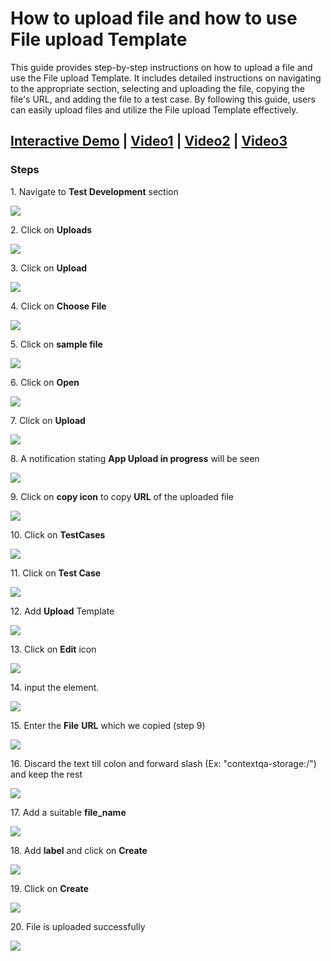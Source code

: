 # How to upload file and how to use File upload Template


This guide provides step-by-step instructions on how to upload a file and use the File upload Template. It includes detailed instructions on navigating to the appropriate section, selecting and uploading the file, copying the file's URL, and adding the file to a test case. By following this guide, users can easily upload files and utilize the File upload Template effectively.

## [Interactive Demo](https://app.storylane.io/share/7obot8grl5ws) | [Video1](https://www.loom.com/share/c0c0662add8a4ac2a8ff9a1451b2fa32?sid=2e38fac4-70f1-48d7-8a4f-1557e636e86b) | [Video2](https://www.loom.com/share/0e7fdda6f84c4fc283bc958b16aa53fb?sid=b16786d1-5578-406a-8295-5a16a86ac97c) | [Video3](https://www.loom.com/share/2f0e908b4f9944e09a2aed1554b8e12c?sid=1d2bdf16-8fac-44e5-90b1-00d9a0a949f4)


### Steps

1\. Navigate to **Test Development** section

![](https://ajeuwbhvhr.cloudimg.io/colony-recorder.s3.amazonaws.com/files/2024-03-06/35aa4a8d-dc63-4312-ab3c-9f53a3f58069/ascreenshot.jpeg?tl_px=0,0&br_px=1075,600&force_format=png&wat_scale=95&wat=1&wat_opacity=0.7&wat_gravity=northwest&wat_url=https://colony-recorder.s3.us-west-1.amazonaws.com/images/watermarks/FB923C_standard.png&wat_pad=-4,231)


2\. Click on **Uploads**

![](https://ajeuwbhvhr.cloudimg.io/colony-recorder.s3.amazonaws.com/files/2024-03-06/f2eafe46-b954-4958-8e78-2de2a759cb83/ascreenshot.jpeg?tl_px=0,56&br_px=1075,657&force_format=png&wat_scale=95&wat=1&wat_opacity=0.7&wat_gravity=northwest&wat_url=https://colony-recorder.s3.us-west-1.amazonaws.com/images/watermarks/FB923C_standard.png&wat_pad=161,265)


3\. Click on **Upload**

![](https://ajeuwbhvhr.cloudimg.io/colony-recorder.s3.amazonaws.com/files/2024-03-06/f556f2a0-cfbe-4568-9ad2-78dfe1977132/ascreenshot.jpeg?tl_px=544,0&br_px=1920,769&force_format=png&width=1120.0&wat=1&wat_opacity=0.7&wat_gravity=northwest&wat_url=https://colony-recorder.s3.us-west-1.amazonaws.com/images/watermarks/FB923C_standard.png&wat_pad=961,-6)


4\. Click on **Choose File**

![](https://ajeuwbhvhr.cloudimg.io/colony-recorder.s3.amazonaws.com/files/2024-03-06/cd914a49-8baa-4cba-8727-df43d79d8036/ascreenshot.jpeg?tl_px=844,0&br_px=1920,600&force_format=png&wat_scale=95&wat=1&wat_opacity=0.7&wat_gravity=northwest&wat_url=https://colony-recorder.s3.us-west-1.amazonaws.com/images/watermarks/FB923C_standard.png&wat_pad=671,156)


5\. Click on **sample file**

![](https://ajeuwbhvhr.cloudimg.io/colony-recorder.s3.amazonaws.com/files/2024-03-06/5c177414-fc65-4e76-a216-73732e107830/ascreenshot.jpeg?tl_px=4,0&br_px=1724,961&force_format=png&width=1120.0&wat=1&wat_opacity=0.7&wat_gravity=northwest&wat_url=https://colony-recorder.s3.us-west-1.amazonaws.com/images/watermarks/FB923C_standard.png&wat_pad=524,128)


6\. Click on **Open**

![](https://ajeuwbhvhr.cloudimg.io/colony-recorder.s3.amazonaws.com/files/2024-03-06/93abca8e-692a-48a2-9731-392a7d37ffef/ascreenshot.jpeg?tl_px=0,75&br_px=1719,1036&force_format=png&width=1120.0&wat=1&wat_opacity=0.7&wat_gravity=northwest&wat_url=https://colony-recorder.s3.us-west-1.amazonaws.com/images/watermarks/FB923C_standard.png&wat_pad=459,276)


7\. Click on **Upload**

![](https://ajeuwbhvhr.cloudimg.io/colony-recorder.s3.amazonaws.com/files/2024-03-06/9755a2be-6582-4765-b6ae-08383d0c1096/ascreenshot.jpeg?tl_px=544,181&br_px=1920,950&force_format=png&width=1120.0&wat=1&wat_opacity=0.7&wat_gravity=northwest&wat_url=https://colony-recorder.s3.us-west-1.amazonaws.com/images/watermarks/FB923C_standard.png&wat_pad=960,276)


8\. A notification stating **App Upload in progress** will be seen

![](https://ajeuwbhvhr.cloudimg.io/colony-recorder.s3.amazonaws.com/files/2024-03-07/bc90e705-643d-43b7-a14d-b0cae1df740a/user_cropped_screenshot.jpeg?tl_px=200,0&br_px=1920,961&force_format=png&width=1120.0&wat=1&wat_opacity=0.7&wat_gravity=northwest&wat_url=https://colony-recorder.s3.us-west-1.amazonaws.com/images/watermarks/FB923C_standard.png&wat_pad=896,243)


9\. Click on **copy icon** to copy **URL** of the uploaded file

![](https://ajeuwbhvhr.cloudimg.io/colony-recorder.s3.amazonaws.com/files/2024-03-06/4a40e092-ef69-4242-9539-4f7e37230a61/ascreenshot.jpeg?tl_px=191,155&br_px=1567,924&force_format=png&width=1120.0&wat=1&wat_opacity=0.7&wat_gravity=northwest&wat_url=https://colony-recorder.s3.us-west-1.amazonaws.com/images/watermarks/FB923C_standard.png&wat_pad=524,277)


10\. Click on **TestCases**

![](https://ajeuwbhvhr.cloudimg.io/colony-recorder.s3.amazonaws.com/files/2024-03-06/8ff86a92-5ab9-42bb-8be5-a1c8f79e6229/ascreenshot.jpeg?tl_px=0,0&br_px=1146,640&force_format=png&width=1120.0&wat=1&wat_opacity=0.7&wat_gravity=northwest&wat_url=https://colony-recorder.s3.us-west-1.amazonaws.com/images/watermarks/FB923C_standard.png&wat_pad=201,239)


11\. Click on **Test Case**

![](https://ajeuwbhvhr.cloudimg.io/colony-recorder.s3.amazonaws.com/files/2024-03-06/4c7b937e-dbc2-46e1-b42a-5eb6bf57b598/ascreenshot.jpeg?tl_px=0,46&br_px=1376,815&force_format=png&width=1120.0&wat=1&wat_opacity=0.7&wat_gravity=northwest&wat_url=https://colony-recorder.s3.us-west-1.amazonaws.com/images/watermarks/FB923C_standard.png&wat_pad=518,277)


12\. Add **Upload** Template

![](https://ajeuwbhvhr.cloudimg.io/colony-recorder.s3.amazonaws.com/files/2024-03-06/d137f7dc-2e2e-4043-9481-7f99a7f76d3c/ascreenshot.jpeg?tl_px=0,462&br_px=859,943&force_format=png&width=860&wat_scale=76&wat=1&wat_opacity=0.7&wat_gravity=northwest&wat_url=https://colony-recorder.s3.us-west-1.amazonaws.com/images/watermarks/FB923C_standard.png&wat_pad=368,212)


13\. Click on **Edit** icon

![](https://ajeuwbhvhr.cloudimg.io/colony-recorder.s3.amazonaws.com/files/2024-03-06/a9c0c81f-853a-417e-9790-1caa066a1e76/ascreenshot.jpeg?tl_px=937,265&br_px=1920,814&force_format=png&width=983&wat_scale=87&wat=1&wat_opacity=0.7&wat_gravity=northwest&wat_url=https://colony-recorder.s3.us-west-1.amazonaws.com/images/watermarks/FB923C_standard.png&wat_pad=857,243)


14\. input the element.

![](https://ajeuwbhvhr.cloudimg.io/colony-recorder.s3.amazonaws.com/files/2024-03-06/cdc30023-d0c0-41e6-abe2-257021ab8cdf/ascreenshot.jpeg?tl_px=773,63&br_px=1920,704&force_format=png&width=1120.0&wat=1&wat_opacity=0.7&wat_gravity=northwest&wat_url=https://colony-recorder.s3.us-west-1.amazonaws.com/images/watermarks/FB923C_standard.png&wat_pad=724,277)


15\. Enter the **File** **URL** which we copied (step 9)

![](https://ajeuwbhvhr.cloudimg.io/colony-recorder.s3.amazonaws.com/files/2024-03-06/4b004aab-6499-4621-a4a6-1719a9d40cbc/ascreenshot.jpeg?tl_px=200,0&br_px=1920,961&force_format=png&width=1120.0)


16\. Discard the text till colon and forward slash (Ex: "contextqa-storage:/") and keep the rest

![](https://ajeuwbhvhr.cloudimg.io/colony-recorder.s3.amazonaws.com/files/2024-03-06/7f6700d8-2411-46a1-bf83-7916a5a02428/ascreenshot.jpeg?tl_px=200,0&br_px=1920,961&force_format=png&width=1120.0&wat=1&wat_opacity=0.7&wat_gravity=northwest&wat_url=https://colony-recorder.s3.us-west-1.amazonaws.com/images/watermarks/FB923C_standard.png&wat_pad=854,211)


17\. Add a suitable **file_name**

![](https://ajeuwbhvhr.cloudimg.io/colony-recorder.s3.amazonaws.com/files/2024-03-06/b24ddd73-ea8e-4df4-9117-6d2feac52f27/ascreenshot.jpeg?tl_px=1060,218&br_px=1920,699&force_format=png&width=860&wat_scale=76&wat=1&wat_opacity=0.7&wat_gravity=northwest&wat_url=https://colony-recorder.s3.us-west-1.amazonaws.com/images/watermarks/FB923C_standard.png&wat_pad=455,212)


18\. Add **label** and click on **Create**

![](https://ajeuwbhvhr.cloudimg.io/colony-recorder.s3.amazonaws.com/files/2024-03-06/38f9ed2e-3490-4a35-9cf7-561a92641164/ascreenshot.jpeg?tl_px=200,118&br_px=1920,1080&force_format=png&width=1120.0&wat=1&wat_opacity=0.7&wat_gravity=northwest&wat_url=https://colony-recorder.s3.us-west-1.amazonaws.com/images/watermarks/FB923C_standard.png&wat_pad=837,391)


19\. Click on **Create**

![](https://ajeuwbhvhr.cloudimg.io/colony-recorder.s3.amazonaws.com/files/2024-03-06/f816d72f-b00f-4ca1-a038-ea56adf0dfde/ascreenshot.jpeg?tl_px=200,118&br_px=1920,1080&force_format=png&width=1120.0&wat=1&wat_opacity=0.7&wat_gravity=northwest&wat_url=https://colony-recorder.s3.us-west-1.amazonaws.com/images/watermarks/FB923C_standard.png&wat_pad=975,287)


20\. File is uploaded successfully

![](https://ajeuwbhvhr.cloudimg.io/colony-recorder.s3.amazonaws.com/files/2024-03-06/c44a419d-b8b5-40f6-bf78-7283bfa4de63/ascreenshot.jpeg?tl_px=0,0&br_px=1719,961&force_format=png&width=1120.0&wat=1&wat_opacity=0.7&wat_gravity=northwest&wat_url=https://colony-recorder.s3.us-west-1.amazonaws.com/images/watermarks/FB923C_standard.png&wat_pad=484,271)



